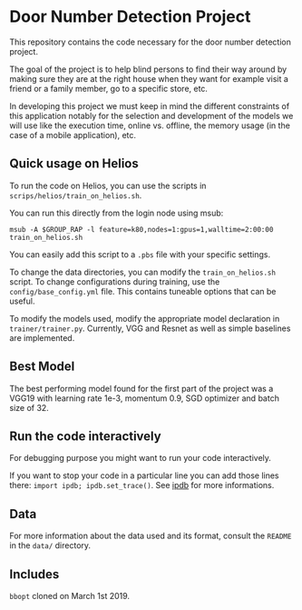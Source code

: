 # Door Number Detection Project

This repository contains the code necessary for the door number detection
project.

The goal of the project is to help blind persons to find their way around by
making sure they are at the right house when they want for example visit a
friend or a family member, go to a specific store, etc.

In developing this project we must keep in mind the different constraints of
this application notably for the selection and development of the models we
will use like the execution time, online vs. offline, the memory usage (in the
case of a mobile application), etc.

## Quick usage on Helios

To run the code on Helios, you can use the scripts in `scrips/helios/train_on_helios.sh`.

You can run this directly from the login node using msub:

`msub -A $GROUP_RAP -l feature=k80,nodes=1:gpus=1,walltime=2:00:00 train_on_helios.sh`

You can easily add this script to a `.pbs` file with your specific settings.

To change the data directories, you can modify the `train_on_helios.sh` script. To change configurations during training, use the `config/base_config.yml` file. This contains tuneable options that can be useful.

To modify the models used, modify the appropriate model declaration in `trainer/trainer.py`. Currently, VGG and Resnet as well as simple baselines are implemented.

## Best Model

The best performing model found for the first part of the project was a VGG19 with learning rate 1e-3, momentum 0.9, SGD optimizer and batch size of 32.

## Run the code interactively
For debugging purpose you might want to run your code interactively.

If you want to stop your code in a particular line you can add those
lines there: `import ipdb; ipdb.set_trace()`.
See [ipdb](https://pypi.org/project/ipdb/) for more informations.

## Data
For more information about the data used and its format, consult the `README`
in the `data/` directory.

## Includes
`bbopt` cloned on March 1st 2019.


